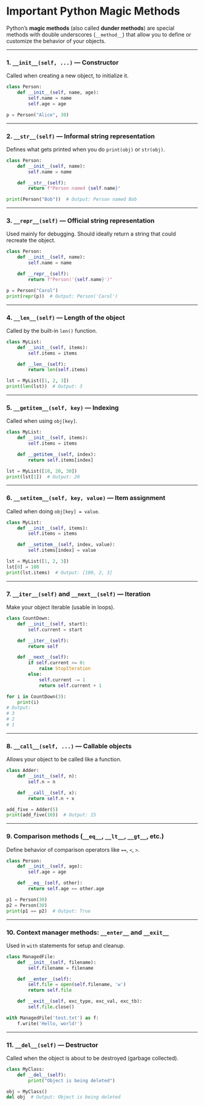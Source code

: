 # Important Python Magic Methods 

Python’s **magic methods** (also called **dunder methods**) are special methods with double underscores (`__method__`) that allow you to define or customize the behavior of your objects.

---

### 1. `__init__(self, ...)` — Constructor

Called when creating a new object, to initialize it.

```python
class Person:
    def __init__(self, name, age):
        self.name = name
        self.age = age

p = Person("Alice", 30)
```

---

### 2. `__str__(self)` — Informal string representation

Defines what gets printed when you do `print(obj)` or `str(obj)`.

```python
class Person:
    def __init__(self, name):
        self.name = name

    def __str__(self):
        return f"Person named {self.name}"

print(Person("Bob"))  # Output: Person named Bob
```

---

### 3. `__repr__(self)` — Official string representation

Used mainly for debugging. Should ideally return a string that could recreate the object.

```python
class Person:
    def __init__(self, name):
        self.name = name

    def __repr__(self):
        return f"Person('{self.name}')"

p = Person("Carol")
print(repr(p))  # Output: Person('Carol')
```

---

### 4. `__len__(self)` — Length of the object

Called by the built-in `len()` function.

```python
class MyList:
    def __init__(self, items):
        self.items = items

    def __len__(self):
        return len(self.items)

lst = MyList([1, 2, 3])
print(len(lst))  # Output: 3
```

---

### 5. `__getitem__(self, key)` — Indexing

Called when using `obj[key]`.

```python
class MyList:
    def __init__(self, items):
        self.items = items

    def __getitem__(self, index):
        return self.items[index]

lst = MyList([10, 20, 30])
print(lst[1])  # Output: 20
```

---

### 6. `__setitem__(self, key, value)` — Item assignment

Called when doing `obj[key] = value`.

```python
class MyList:
    def __init__(self, items):
        self.items = items

    def __setitem__(self, index, value):
        self.items[index] = value

lst = MyList([1, 2, 3])
lst[0] = 100
print(lst.items)  # Output: [100, 2, 3]
```

---

### 7. `__iter__(self)` and `__next__(self)` — Iteration

Make your object iterable (usable in loops).

```python
class CountDown:
    def __init__(self, start):
        self.current = start

    def __iter__(self):
        return self

    def __next__(self):
        if self.current <= 0:
            raise StopIteration
        else:
            self.current -= 1
            return self.current + 1

for i in CountDown(3):
    print(i)
# Output:
# 3
# 2
# 1
```

---

### 8. `__call__(self, ...)` — Callable objects

Allows your object to be called like a function.

```python
class Adder:
    def __init__(self, n):
        self.n = n

    def __call__(self, x):
        return self.n + x

add_five = Adder(5)
print(add_five(10))  # Output: 15
```

---

### 9. Comparison methods (`__eq__`, `__lt__`, `__gt__`, etc.)

Define behavior of comparison operators like `==`, `<`, `>`.

```python
class Person:
    def __init__(self, age):
        self.age = age

    def __eq__(self, other):
        return self.age == other.age

p1 = Person(30)
p2 = Person(30)
print(p1 == p2)  # Output: True
```

---

### 10. Context manager methods: `__enter__` and `__exit__`

Used in `with` statements for setup and cleanup.

```python
class ManagedFile:
    def __init__(self, filename):
        self.filename = filename

    def __enter__(self):
        self.file = open(self.filename, 'w')
        return self.file

    def __exit__(self, exc_type, exc_val, exc_tb):
        self.file.close()

with ManagedFile('test.txt') as f:
    f.write('Hello, world!')
```

---

### 11. `__del__(self)` — Destructor

Called when the object is about to be destroyed (garbage collected).

```python
class MyClass:
    def __del__(self):
        print("Object is being deleted")

obj = MyClass()
del obj  # Output: Object is being deleted
```